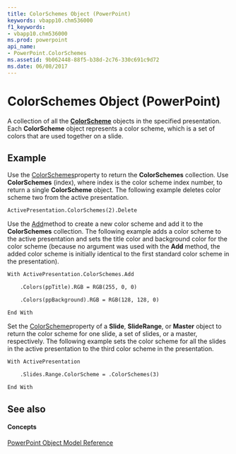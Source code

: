 ```yaml
---
title: ColorSchemes Object (PowerPoint)
keywords: vbapp10.chm536000
f1_keywords:
- vbapp10.chm536000
ms.prod: powerpoint
api_name:
- PowerPoint.ColorSchemes
ms.assetid: 9b062448-88f5-b38d-2c76-330c691c9d72
ms.date: 06/08/2017
---
```



# ColorSchemes Object (PowerPoint)

A collection of all the **[ColorScheme](colorscheme-object-powerpoint.md)** objects in the specified presentation. Each **ColorScheme** object represents a color scheme, which is a set of colors that are used together on a slide.


## Example

Use the [ColorSchemes](presentation-colorschemes-property-powerpoint.md)property to return the **ColorSchemes** collection. Use **ColorSchemes** (index), where index is the color scheme index number, to return a single **ColorScheme** object. The following example deletes color scheme two from the active presentation.


```vb
ActivePresentation.ColorSchemes(2).Delete
```

Use the [Add](colorschemes-add-method-powerpoint.md)method to create a new color scheme and add it to the **ColorSchemes** collection. The following example adds a color scheme to the active presentation and sets the title color and background color for the color scheme (because no argument was used with the **Add** method, the added color scheme is initially identical to the first standard color scheme in the presentation).




```vb
With ActivePresentation.ColorSchemes.Add

    .Colors(ppTitle).RGB = RGB(255, 0, 0)

    .Colors(ppBackground).RGB = RGB(128, 128, 0)

End With
```

Set the [ColorScheme](slide-colorscheme-property-powerpoint.md)property of a **Slide**, **SlideRange**, or **Master** object to return the color scheme for one slide, a set of slides, or a master, respectively. The following example sets the color scheme for all the slides in the active presentation to the third color scheme in the presentation.




```vb
With ActivePresentation

    .Slides.Range.ColorScheme = .ColorSchemes(3)

End With
```


## See also


#### Concepts


[PowerPoint Object Model Reference](object-model-powerpoint-vba-reference.md)

